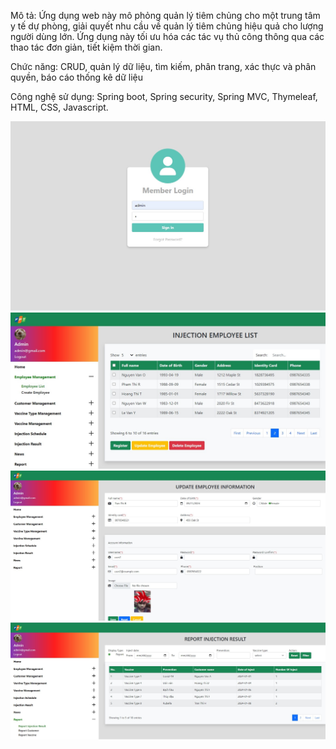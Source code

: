 
Mô tả: Ứng dụng web này mô phỏng quản lý tiêm chủng cho một trung tâm y tế dự phòng, giải quyết nhu cầu về quản lý tiêm chủng hiệu quả cho lượng người dùng lớn. Ứng dụng này tối ưu hóa các tác vụ thủ công thông qua các thao tác đơn giản, tiết kiệm thời gian. 

Chức năng: CRUD, quản lý dữ liệu, tìm kiếm, phân trang, xác thực và phân quyền, báo cáo thống kê dữ liệu

Công nghệ sử dụng: Spring boot, Spring security, Spring MVC, Thymeleaf, HTML, CSS, Javascript. 

![Logo](assets/login.jpg)
![Logo](assets/employeeManagement.jpg)
![Logo](assets/editEmployee.jpg)
![Logo](assets/report.jpg)
